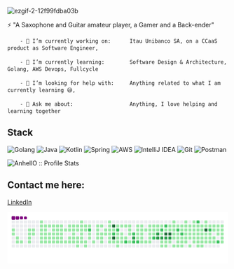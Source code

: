 ![ezgif-2-12f99fdba03b](https://user-images.githubusercontent.com/41172349/129429785-ac1369b5-aa91-40cc-854f-084df42f8828.gif)

 ⚡ "A Saxophone and Guitar amateur player, a Gamer and a Back-ender"

		- 🔭 I’m currently working on:      Itau Unibanco SA, on a CCaaS product as Software Engineer,
    
		- 🌱 I’m currently learning:        Software Design & Architecture, Golang, AWS Devops, Fullcycle 
    
		- 🤔 I’m looking for help with:     Anything related to what I am currently learning 😅,
    
		- 💬 Ask me about:                  Anything, I love helping and learning together

## Stack
![Golang](https://img.shields.io/badge/Golang-%230095D5.svg?style=for-the-badge&logo=java&logoColor=white) 
![Java](https://img.shields.io/badge/java-%23ED8B00.svg?style=for-the-badge&logo=java&logoColor=white) 
![Kotlin](https://img.shields.io/badge/kotlin-%230095D5.svg?style=for-the-badge&logo=kotlin&logoColor=white)
![Spring](https://img.shields.io/badge/spring-%236DB33F.svg?style=for-the-badge&logo=spring&logoColor=white)
![AWS](https://img.shields.io/badge/AWS-%23FF9900.svg?style=for-the-badge&logo=amazon-aws&logoColor=white)
![IntelliJ IDEA](https://img.shields.io/badge/IntelliJIDEA-000000.svg?style=for-the-badge&logo=intellij-idea&logoColor=white)
![Git](https://img.shields.io/badge/git-%23F05033.svg?style=for-the-badge&logo=git&logoColor=white)
![Postman](https://img.shields.io/badge/Postman-FF6C37?style=for-the-badge&logo=postman&logoColor=white)


<p align="left"><img src="https://github-readme-stats.vercel.app/api?username=MateusRoncon&show_icons=true&count_private=true&hide=contribs,issues&theme=dark" alt="AnhellO :: Profile Stats" /></p>

## Contact me here:
[LinkedIn](https://www.linkedin.com/in/mateus-p-2ab874121/)

![snake gif](https://github.com/MateusRoncon/MateusRoncon/blob/output/github-contribution-grid-snake.gif)

